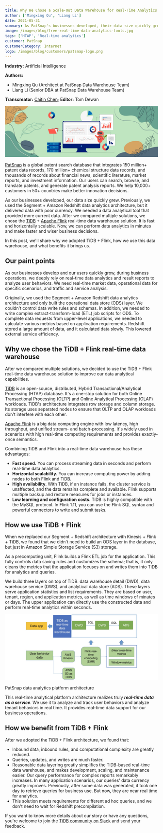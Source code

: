 ```yaml
---
title: Why We Chose a Scale-Out Data Warehouse for Real-Time Analytics
author: ['Mingxing Qu', 'Liang Li']
date: 2021-05-31
summary: As PatSnap's businesses developed, their data size quickly grew. To perform real-time analytics, they replaced their Segment + Amazon Redshift data analytics architecture with a TiDB + Apache Flink data warehouse solution.
image: /images/blog/free-real-time-data-analytics-tools.jpg
tags: ['HTAP', 'Real-time analytics']
customer: PatSnap
customerCategory: Internet
logo: /images/blog/customers/patsnap-logo.png
---
```


**Industry:** Artificial Intelligence

**Authors:**

- Mingxing Qu (Architect at PatSnap Data Warehouse Team)
- Liang Li (Senior DBA at PatSnap Data Warehouse Team)

**Transcreator:** [Caitin Chen](https://github.com/CaitinChen); **Editor:** Tom Dewan

![Real time data streaming tools and technologies](media/free-real-time-data-analytics-tools.jpg)

[PatSnap](https://www.crunchbase.com/organization/patsnap) is a global patent search database that integrates 150 million+ patent data records, 170 million+ chemical structure data records, and thousands of records about financial news, scientific literature, market reports, and investment information. Our users can search, browse, and translate patents, and generate patent analysis reports. We help 10,000+ customers in 50+ countries make better innovation decisions.

As our businesses developed, our data size quickly grew. Previously, we used the Segment + Amazon Redshift data analytics architecture, but it delivered data with poor currency. We needed a data analytical tool that provided more current data. After we compared multiple solutions, we chose the [TiDB](https://docs.pingcap.com/tidb/stable/overview) + [Apache Flink](https://flink.apache.org/) real-time data warehouse solution. It is fast and horizontally scalable. Now, we can perform data analytics in minutes and make faster and wiser business decisions.

In this post, we'll share why we adopted TiDB + Flink, how we use this data warehouse, and what benefits it brings us.

## Our paint points

As our businesses develop and our users quickly grow, during business operations, we deeply rely on real-time data analytics and result reports to analyze user behaviors. We need real-time market data, operational data for specific scenarios, and traffic and service analysis.

Originally, we used the Segment + Amazon Redshift data analytics architecture and only built the operational data store (ODS) layer. We couldn't control data write rules and schemas. In addition, we needed to write complex extract-transform-load (ETL) job scripts for ODS. To complete data requests from upper-level applications, we needed to calculate various metrics based on application requirements. Redshift stored a large amount of data, and it calculated data slowly. This lowered external service efficiency.

## Why we chose the TiDB + Flink real-time data warehouse 

After we compared multiple solutions, we decided to use the TiDB + Flink real-time data warehouse solution to improve our data analytical capabilities.

[TiDB](https://docs.pingcap.com/tidb/stable/overview) is an open-source, distributed, Hybrid Transactional/Analytical Processing (HTAP) database. It's a one-stop solution for both Online Transactional Processing (OLTP) and Online Analytical Processing (OLAP) workloads. TiDB's architecture integrates row storage and column storage. Its storage uses separated nodes to ensure that OLTP and OLAP workloads don't interfere with each other. 

[Apache Flink](https://flink.apache.org/flink-architecture.html) is a big data computing engine with low latency, high throughput, and unified stream- and batch-processing. It's widely used in scenarios with high real-time computing requirements and provides exactly-once semantics.

Combining TiDB and Flink into a real-time data warehouse has these advantages:

* **Fast speed.** You can process streaming data in seconds and perform real-time data analytics. 
* **Horizontal scalability.** You can increase computing power by adding nodes to both Flink and TiDB.
* **High availability.** With TiDB, if an instance fails, the cluster service is unaffected, and the data remains complete and available. Flink supports multiple backup and restore measures for jobs or instances.
* **Low learning and configuration costs.** TiDB is highly compatible with the MySQL protocol. In Flink 1.11, you can use the Flink SQL syntax and powerful connectors to write and submit tasks.

## How we use TiDB + Flink

When we replaced our Segment + Redshift architecture with Kinesis + Flink + TiDB, we found that we didn't need to build an ODS layer in the database, but just in Amazon Simple Storage Service (S3) storage.

As a precomputing unit, Flink builds a Flink ETL job for the application. This fully controls data saving rules and customizes the schema; that is, it only cleans the metrics that the application focuses on and writes them into TiDB for analytics and queries.

We build three layers on top of TiDB: data warehouse detail (DWD), data warehouse service (DWS), and analytical data store (ADS). These layers serve application statistics and list requirements. They are based on user, tenant, region, and application metrics, as well as time windows of minutes or days. The upper application can directly use the constructed data and perform real-time analytics within seconds.

![PatSnap real-time analytics platform](media/patsnap-data-analytics-platform-architecture.jpg)
<div class="caption-center"> PatSnap data analytics platform architecture </div>

This real-time analytical platform architecture realizes truly **_real-time data as a service_**. We use it to analyze and track user behaviors and analyze tenant behaviors in real time. It provides real-time data support for our business operations.

## How we benefit from TiDB + Flink

After we adopted the TiDB + Flink architecture, we found that:

* Inbound data, inbound rules, and computational complexity are greatly reduced.
* Queries, updates, and writes are much faster.
* Reasonable data layering greatly simplifies the TiDB-based real-time data warehouse, and makes development, scaling, and maintenance easier. Our query performance for complex reports remarkably increases. In many application scenarios, our queries' data currency greatly improves. Previously, after some data was generated, it took one day to retrieve queries for business use. But now, they are near real time for analytics. 
* This solution meets requirements for different ad hoc queries, and we don't need to wait for Redshift precompilation.

If you want to know more details about our story or have any questions, you're welcome to join the [TiDB community on Slack](https://slack.tidb.io/invite?team=tidb-community&channel=everyone&ref=pingcap-blog) and send your feedback. 
